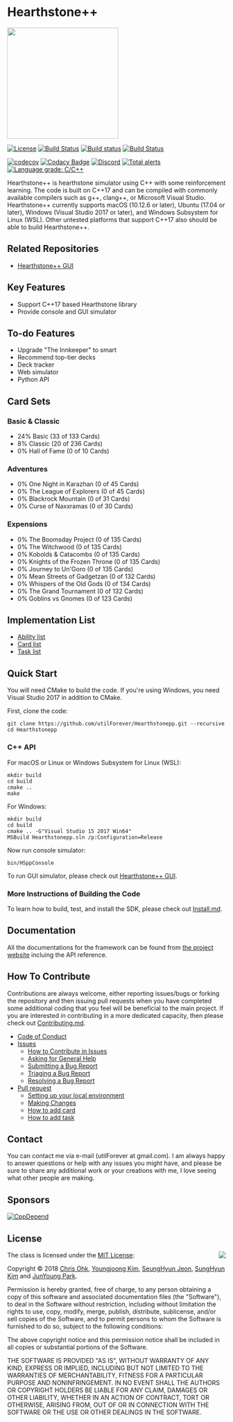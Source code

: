# Hearthstone++

<img src="https://github.com/utilForever/Hearthstonepp/blob/master/Medias/Logo.png" width=256 height=256 />

[![License](https://img.shields.io/badge/Licence-MIT-blue.svg)](https://github.com/utilForever/Hearthstonepp/blob/master/LICENSE) [![Build Status](https://travis-ci.org/utilForever/Hearthstonepp.svg?branch=master)](https://travis-ci.org/utilForever/Hearthstonepp/branches) [![Build status](https://ci.appveyor.com/api/projects/status/github/utilForever/Hearthstonepp?branch=master&svg=true)](https://ci.appveyor.com/project/utilForever/Hearthstonepp/branch/master) [![Build Status](https://dev.azure.com/utilforever/Hearthstonepp/_apis/build/status/utilForever.Hearthstonepp)](https://dev.azure.com/utilforever/Hearthstonepp/_build/latest?definitionId=2)

[![codecov](https://codecov.io/gh/utilForever/Hearthstonepp/branch/master/graph/badge.svg)](https://codecov.io/gh/utilForever/Hearthstonepp)
[![Codacy Badge](https://api.codacy.com/project/badge/Grade/ffcbfe61470e4f9da7131db3abb34487)](https://app.codacy.com/app/utilForever/Hearthstonepp?utm_source=github.com&utm_medium=referral&utm_content=utilForever/Hearthstonepp&utm_campaign=badger) [![Discord](https://img.shields.io/discord/483192043737186335.svg)](https://discord.gg/6R3UueR)
[![Total alerts](https://img.shields.io/lgtm/alerts/g/utilForever/Hearthstonepp.svg?logo=lgtm&logoWidth=18)](https://lgtm.com/projects/g/utilForever/Hearthstonepp/alerts/)
[![Language grade: C/C++](https://img.shields.io/lgtm/grade/cpp/g/utilForever/Hearthstonepp.svg?logo=lgtm&logoWidth=18)](https://lgtm.com/projects/g/utilForever/Hearthstonepp/context:cpp)

Hearthstone++ is hearthstone simulator using C++ with some reinforcement learning. The code is built on C++17 and can be compiled with commonly available compilers such as g++, clang++, or Microsoft Visual Studio. Hearthstone++ currently supports macOS (10.12.6 or later), Ubuntu (17.04 or later), Windows (Visual Studio 2017 or later), and Windows Subsystem for Linux (WSL). Other untested platforms that support C++17 also should be able to build Hearthstone++.

## Related Repositories

- [Hearthstone++ GUI](https://www.github.com/utilforever/Hearthstonepp-GUI)

## Key Features

- Support C++17 based Hearthstone library
- Provide console and GUI simulator

## To-do Features

- Upgrade "The Innkeeper" to smart
- Recommend top-tier decks
- Deck tracker
- Web simulator
- Python API

## Card Sets

### Basic & Classic

- 24% Basic (33 of 133 Cards)
- 8% Classic (20 of 236 Cards)
- 0% Hall of Fame (0 of 10 Cards)

### Adventures

- 0% One Night in Karazhan (0 of 45 Cards)
- 0% The League of Explorers (0 of 45 Cards)
- 0% Blackrock Mountain (0 of 31 Cards)
- 0% Curse of Naxxramas (0 of 30 Cards)

### Expensions

- 0% The Boomsday Project (0 of 135 Cards)
- 0% The Witchwood (0 of 135 Cards)
- 0% Kobolds & Catacombs (0 of 135 Cards)
- 0% Knights of the Frozen Throne (0 of 135 Cards)
- 0% Journey to Un'Goro (0 of 135 Cards)
- 0% Mean Streets of Gadgetzan (0 of 132 Cards)
- 0% Whispers of the Old Gods (0 of 134 Cards)
- 0% The Grand Tournament (0 of 132 Cards)
- 0% Goblins vs Gnomes (0 of 123 Cards)

## Implementation List

- [Ability list](./Documents/AbilityList.md)
- [Card list](./Documents/CardList.md)
- [Task list](./Documents/TaskList.md)

## Quick Start

You will need CMake to build the code. If you're using Windows, you need Visual Studio 2017 in addition to CMake.

First, clone the code:

```
git clone https://github.com/utilForever/Hearthstonepp.git --recursive
cd Hearthstonepp
```

### C++ API

For macOS or Linux or Windows Subsystem for Linux (WSL):

```
mkdir build
cd build
cmake ..
make
```

For Windows:

```
mkdir build
cd build
cmake .. -G"Visual Studio 15 2017 Win64"
MSBuild Hearthstonepp.sln /p:Configuration=Release
```

Now run console simulator:

```
bin/HSppConsole
```

To run GUI simulator, please check out [Hearthstone++ GUI](https://www.github.com/utilforever/Hearthstonepp-GUI).

### More Instructions of Building the Code

To learn how to build, test, and install the SDK, please check out [Install.md](./Documents/Install.md).

## Documentation

All the documentations for the framework can be found from [the project website](https://utilforever.github.io/Hearthstonepp/) incluing the API reference.

## How To Contribute

Contributions are always welcome, either reporting issues/bugs or forking the repository and then issuing pull requests when you have completed some additional coding that you feel will be beneficial to the main project. If you are interested in contributing in a more dedicated capacity, then please check out [Contributing.md](./Documents/Contributing.md).

  * [Code of Conduct](./Documents/CodeOfConduct.md)
  * [Issues](./Documents/Issues.md)
    * [How to Contribute in Issues](./Issues.md#how-to-contribute-in-issues)
    * [Asking for General Help](./Issues.md#asking-for-general-help)
    * [Submitting a Bug Report](./Issues.md#submitting-a-bug-report)
    * [Triaging a Bug Report](./Issues.md#triaging-a-bug-report)
    * [Resolving a Bug Report](./Issues.md#resolving-a-bug-report)
  * [Pull request](./Documents/PullRequests.md)
    * [Setting up your local environment](./PullRequests.md#setting-up-your-local-environment)
    * [Making Changes](./PullRequests.md#making-changes)
    * [How to add card](./HowToAddCard.md)
    * [How to add task](./HowToAddTask.md)

## Contact

You can contact me via e-mail (utilForever at gmail.com). I am always happy to answer questions or help with any issues you might have, and please be sure to share any additional work or your creations with me, I love seeing what other people are making.

## Sponsors

[![CppDepend](https://github.com/utilForever/Hearthstonepp/blob/master/Medias/CppDepend.png)](http://www.cppdepend.com)

## License

<img align="right" src="http://opensource.org/trademarks/opensource/OSI-Approved-License-100x137.png">

The class is licensed under the [MIT License](http://opensource.org/licenses/MIT):

Copyright &copy; 2018 [Chris Ohk](http://www.github.com/utilForever), [Youngjoong Kim](https://github.com/revsic), [SeungHyun Jeon](https://github.com/FuZer), [SungHyun Kim](https://github.com/devArtoria) and [JunYoung Park](https://github.com/ChalkPE).

Permission is hereby granted, free of charge, to any person obtaining a copy of this software and associated documentation files (the "Software"), to deal in the Software without restriction, including without limitation the rights to use, copy, modify, merge, publish, distribute, sublicense, and/or sell copies of the Software, and to permit persons to whom the Software is furnished to do so, subject to the following conditions:

The above copyright notice and this permission notice shall be included in all copies or substantial portions of the Software.

THE SOFTWARE IS PROVIDED "AS IS", WITHOUT WARRANTY OF ANY KIND, EXPRESS OR IMPLIED, INCLUDING BUT NOT LIMITED TO THE WARRANTIES OF MERCHANTABILITY, FITNESS FOR A PARTICULAR PURPOSE AND NONINFRINGEMENT. IN NO EVENT SHALL THE AUTHORS OR COPYRIGHT HOLDERS BE LIABLE FOR ANY CLAIM, DAMAGES OR OTHER LIABILITY, WHETHER IN AN ACTION OF CONTRACT, TORT OR OTHERWISE, ARISING FROM, OUT OF OR IN CONNECTION WITH THE SOFTWARE OR THE USE OR OTHER DEALINGS IN THE SOFTWARE.
